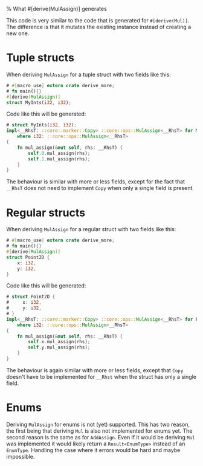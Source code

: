 % What #[derive(MulAssign)] generates

This code is very similar to the code that is generated for `#[derive(Mul)]`.
The difference is that it mutates the existing instance instead of creating a
new one.

# Tuple structs

When deriving `MulAssign` for a tuple struct with two fields like this:

```rust
# #[macro_use] extern crate derive_more;
# fn main(){}
#[derive(MulAssign)]
struct MyInts(i32, i32);
```

Code like this will be generated:

```rust
# struct MyInts(i32, i32);
impl<__RhsT: ::core::marker::Copy> ::core::ops::MulAssign<__RhsT> for MyInts
    where i32: ::core::ops::MulAssign<__RhsT>
{
    fn mul_assign(&mut self, rhs: __RhsT) {
        self.0.mul_assign(rhs);
        self.1.mul_assign(rhs);
    }
}
```

The behaviour is similar with more or less fields, except for the fact that
`__RhsT` does not need to implement `Copy` when only a single field is present.

# Regular structs

When deriving `MulAssign` for a regular struct with two fields like this:

```rust
# #[macro_use] extern crate derive_more;
# fn main(){}
#[derive(MulAssign)]
struct Point2D {
    x: i32,
    y: i32,
}
```

Code like this will be generated:

```rust
# struct Point2D {
#     x: i32,
#     y: i32,
# }
impl<__RhsT: ::core::marker::Copy> ::core::ops::MulAssign<__RhsT> for Point2D
    where i32: ::core::ops::MulAssign<__RhsT>
{
    fn mul_assign(&mut self, rhs: __RhsT) {
        self.x.mul_assign(rhs);
        self.y.mul_assign(rhs);
    }
}
```

The behaviour is again similar with more or less fields, except that `Copy`
doesn't have to be implemented for `__Rhst` when the struct has only a single
field.

# Enums

Deriving `MulAssign` for enums is not (yet) supported.
This has two reason, the first being that deriving `Mul` is also not implemented
for enums yet.
The second reason is the same as for `AddAssign`.
Even if it would be deriving `Mul` was implemented it would likely return a
`Result<EnumType>` instead of an `EnumType`.
Handling the case where it errors would be hard and maybe impossible.
